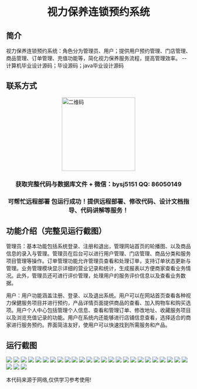 <p><h1 align="center">视力保养连锁预约系统</h1></p>

## 简介
视力保养连锁预约系统：角色分为管理员、用户；提供用户预约管理、门店管理、商品管理、订单管理、充值功能等，简化视力保养服务流程，提高管理效率。    --计算机毕业设计源码；毕设源码；java毕业设计源码


## 联系方式
<img src="https://bs-1329754181.cos.ap-shanghai.myqcloud.com/wx.jpg" alt="二维码" style="display: block; margin: 0 auto;" width="200px">
<p><h3 align="center">获取完整代码与数据库文件 + 微信：bysj5151 QQ: 86050149</h3></p>
<p><h3 align="center">可帮忙远程部署 包运行成功！提供远程部署、修改代码、设计文档指导、代码讲解等服务！</h3></p>

## 功能介绍（完整见运行截图）
管理员：基本功能包括系统登录、注册和退出，管理网站首页的轮播图、以及商品信息的录入与管理。管理员在后台可以进行用户管理、门店管理、商品分类和服务项目管理等操作。订单管理功能允许管理员查看和处理订单，支持订单状态更新与管理。业务管理模块显示详细的营业记录和统计，生成报表以方便商家查看业务情况。此外，管理员还可进行评价管理，处理用户的服务评价信息以及查看业务数据。   

用户：用户功能涵盖注册、登录、以及退出系统。用户可以在网站首页查看各种视力保健服务项目并进行预约，产品详情页面提供商品的查看、加入购物车和购买选项。用户个人中心包括管理个人信息、查看和管理订单、修改地址、收藏服务项目以及浏览充值记录的功能。用户在系统内还能够进行店铺信息查看，选择适合的商家进行服务预约。界面简洁友好，使用户可以快速找到所需服务和产品。


## 运行截图
![](https://bs-1329754181.cos.ap-shanghai.myqcloud.com/ssm/VisionCareAppointmentSystem/img/001.jpg)
![](https://bs-1329754181.cos.ap-shanghai.myqcloud.com/ssm/VisionCareAppointmentSystem/img/002.jpg)
![](https://bs-1329754181.cos.ap-shanghai.myqcloud.com/ssm/VisionCareAppointmentSystem/img/003.jpg)
![](https://bs-1329754181.cos.ap-shanghai.myqcloud.com/ssm/VisionCareAppointmentSystem/img/004.jpg)
![](https://bs-1329754181.cos.ap-shanghai.myqcloud.com/ssm/VisionCareAppointmentSystem/img/005.jpg)
![](https://bs-1329754181.cos.ap-shanghai.myqcloud.com/ssm/VisionCareAppointmentSystem/img/006.jpg)
![](https://bs-1329754181.cos.ap-shanghai.myqcloud.com/ssm/VisionCareAppointmentSystem/img/007.jpg)
![](https://bs-1329754181.cos.ap-shanghai.myqcloud.com/ssm/VisionCareAppointmentSystem/img/008.jpg)
![](https://bs-1329754181.cos.ap-shanghai.myqcloud.com/ssm/VisionCareAppointmentSystem/img/009.jpg)
![](https://bs-1329754181.cos.ap-shanghai.myqcloud.com/ssm/VisionCareAppointmentSystem/img/010.jpg)
![](https://bs-1329754181.cos.ap-shanghai.myqcloud.com/ssm/VisionCareAppointmentSystem/img/011.jpg)
![](https://bs-1329754181.cos.ap-shanghai.myqcloud.com/ssm/VisionCareAppointmentSystem/img/012.jpg)
![](https://bs-1329754181.cos.ap-shanghai.myqcloud.com/ssm/VisionCareAppointmentSystem/img/013.jpg)
![](https://bs-1329754181.cos.ap-shanghai.myqcloud.com/ssm/VisionCareAppointmentSystem/img/014.jpg)
![](https://bs-1329754181.cos.ap-shanghai.myqcloud.com/ssm/VisionCareAppointmentSystem/img/015.jpg)
![](https://bs-1329754181.cos.ap-shanghai.myqcloud.com/ssm/VisionCareAppointmentSystem/img/016.jpg)
![](https://bs-1329754181.cos.ap-shanghai.myqcloud.com/ssm/VisionCareAppointmentSystem/img/017.jpg)
![](https://bs-1329754181.cos.ap-shanghai.myqcloud.com/ssm/VisionCareAppointmentSystem/img/018.jpg)
![](https://bs-1329754181.cos.ap-shanghai.myqcloud.com/ssm/VisionCareAppointmentSystem/img/019.jpg)
![](https://bs-1329754181.cos.ap-shanghai.myqcloud.com/ssm/VisionCareAppointmentSystem/img/020.jpg)
![](https://bs-1329754181.cos.ap-shanghai.myqcloud.com/ssm/VisionCareAppointmentSystem/img/021.jpg)
![](https://bs-1329754181.cos.ap-shanghai.myqcloud.com/ssm/VisionCareAppointmentSystem/img/022.jpg)
![](https://bs-1329754181.cos.ap-shanghai.myqcloud.com/ssm/VisionCareAppointmentSystem/img/023.jpg)
![](https://bs-1329754181.cos.ap-shanghai.myqcloud.com/ssm/VisionCareAppointmentSystem/img/024.jpg)
![](https://bs-1329754181.cos.ap-shanghai.myqcloud.com/ssm/VisionCareAppointmentSystem/img/025.jpg)
![](https://bs-1329754181.cos.ap-shanghai.myqcloud.com/ssm/VisionCareAppointmentSystem/img/026.jpg)
![](https://bs-1329754181.cos.ap-shanghai.myqcloud.com/ssm/VisionCareAppointmentSystem/img/027.jpg)
![](https://bs-1329754181.cos.ap-shanghai.myqcloud.com/ssm/VisionCareAppointmentSystem/img/028.jpg)

<p>本代码来源于网络,仅供学习参考使用!</p>
